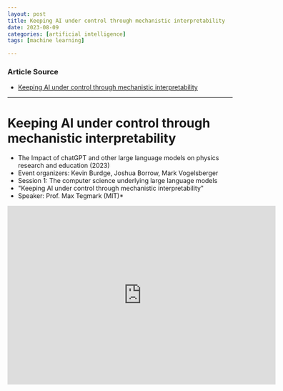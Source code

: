 ```yaml
---
layout: post
title: Keeping AI under control through mechanistic interpretability
date: 2023-08-09
categories: [artificial intelligence]
tags: [machine learning]

---
```


### Article Source

* [Keeping AI under control through mechanistic interpretability](https://www.youtube.com/watch?v=RheZlFj3Zp8)

---

# Keeping AI under control through mechanistic interpretability

* The Impact of chatGPT and other large language models on physics research and education (2023)
* Event organizers:  Kevin Burdge, Joshua Borrow, Mark Vogelsberger
* Session 1: The computer science underlying large language models
* "Keeping AI under control through mechanistic interpretability"
* Speaker: Prof. Max Tegmark (MIT)* 

<iframe width="600" height="400" src="https://www.youtube.com/embed/RheZlFj3Zp8" title="YouTube video player" frameborder="0" allow="accelerometer; autoplay; clipboard-write; encrypted-media; gyroscope; picture-in-picture; web-share" allowfullscreen></iframe>